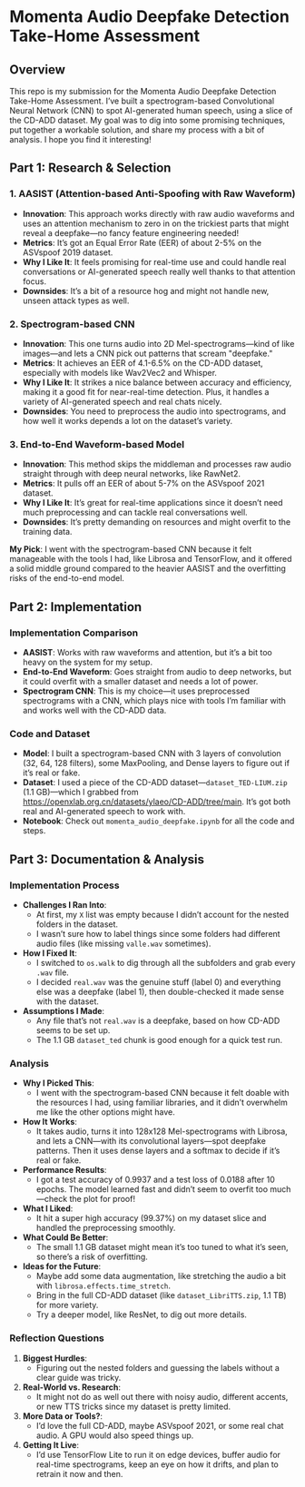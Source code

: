 # Momenta Audio Deepfake Detection Take-Home Assessment

## Overview
This repo is my submission for the Momenta Audio Deepfake Detection Take-Home Assessment. I’ve built a spectrogram-based Convolutional Neural Network (CNN) to spot AI-generated human speech, using a slice of the CD-ADD dataset. My goal was to dig into some promising techniques, put together a workable solution, and share my process with a bit of analysis. I hope you find it interesting!

## Part 1: Research & Selection

### 1. AASIST (Attention-based Anti-Spoofing with Raw Waveform)
- **Innovation**: This approach works directly with raw audio waveforms and uses an attention mechanism to zero in on the trickiest parts that might reveal a deepfake—no fancy feature engineering needed!
- **Metrics**: It’s got an Equal Error Rate (EER) of about 2-5% on the ASVspoof 2019 dataset.
- **Why I Like It**: It feels promising for real-time use and could handle real conversations or AI-generated speech really well thanks to that attention focus.
- **Downsides**: It’s a bit of a resource hog and might not handle new, unseen attack types as well.

### 2. Spectrogram-based CNN
- **Innovation**: This one turns audio into 2D Mel-spectrograms—kind of like images—and lets a CNN pick out patterns that scream "deepfake."
- **Metrics**: It achieves an EER of 4.1-6.5% on the CD-ADD dataset, especially with models like Wav2Vec2 and Whisper.
- **Why I Like It**: It strikes a nice balance between accuracy and efficiency, making it a good fit for near-real-time detection. Plus, it handles a variety of AI-generated speech and real chats nicely.
- **Downsides**: You need to preprocess the audio into spectrograms, and how well it works depends a lot on the dataset’s variety.

### 3. End-to-End Waveform-based Model
- **Innovation**: This method skips the middleman and processes raw audio straight through with deep neural networks, like RawNet2.
- **Metrics**: It pulls off an EER of about 5-7% on the ASVspoof 2021 dataset.
- **Why I Like It**: It’s great for real-time applications since it doesn’t need much preprocessing and can tackle real conversations well.
- **Downsides**: It’s pretty demanding on resources and might overfit to the training data.

**My Pick**: I went with the spectrogram-based CNN because it felt manageable with the tools I had, like Librosa and TensorFlow, and it offered a solid middle ground compared to the heavier AASIST and the overfitting risks of the end-to-end model.

## Part 2: Implementation

### Implementation Comparison
- **AASIST**: Works with raw waveforms and attention, but it’s a bit too heavy on the system for my setup.
- **End-to-End Waveform**: Goes straight from audio to deep networks, but it could overfit with a smaller dataset and needs a lot of power.
- **Spectrogram CNN**: This is my choice—it uses preprocessed spectrograms with a CNN, which plays nice with tools I’m familiar with and works well with the CD-ADD data.

### Code and Dataset
- **Model**: I built a spectrogram-based CNN with 3 layers of convolution (32, 64, 128 filters), some MaxPooling, and Dense layers to figure out if it’s real or fake.
- **Dataset**: I used a piece of the CD-ADD dataset—`dataset_TED-LIUM.zip` (1.1 GB)—which I grabbed from https://openxlab.org.cn/datasets/ylaeo/CD-ADD/tree/main. It’s got both real and AI-generated speech to work with.
- **Notebook**: Check out `momenta_audio_deepfake.ipynb` for all the code and steps.

## Part 3: Documentation & Analysis

### Implementation Process
- **Challenges I Ran Into**:
  - At first, my `X` list was empty because I didn’t account for the nested folders in the dataset.
  - I wasn’t sure how to label things since some folders had different audio files (like missing `valle.wav` sometimes).
- **How I Fixed It**:
  - I switched to `os.walk` to dig through all the subfolders and grab every `.wav` file.
  - I decided `real.wav` was the genuine stuff (label 0) and everything else was a deepfake (label 1), then double-checked it made sense with the dataset.
- **Assumptions I Made**:
  - Any file that’s not `real.wav` is a deepfake, based on how CD-ADD seems to be set up.
  - The 1.1 GB `dataset_ted` chunk is good enough for a quick test run.

### Analysis
- **Why I Picked This**:
  - I went with the spectrogram-based CNN because it felt doable with the resources I had, using familiar libraries, and it didn’t overwhelm me like the other options might have.
- **How It Works**:
  - It takes audio, turns it into 128x128 Mel-spectrograms with Librosa, and lets a CNN—with its convolutional layers—spot deepfake patterns. Then it uses dense layers and a softmax to decide if it’s real or fake.
- **Performance Results**:
  - I got a test accuracy of 0.9937 and a test loss of 0.0188 after 10 epochs. The model learned fast and didn’t seem to overfit too much—check the plot for proof!
- **What I Liked**:
  - It hit a super high accuracy (99.37%) on my dataset slice and handled the preprocessing smoothly.
- **What Could Be Better**:
  - The small 1.1 GB dataset might mean it’s too tuned to what it’s seen, so there’s a risk of overfitting.
- **Ideas for the Future**:
  - Maybe add some data augmentation, like stretching the audio a bit with `librosa.effects.time_stretch`.
  - Bring in the full CD-ADD dataset (like `dataset_LibriTTS.zip`, 1.1 TB) for more variety.
  - Try a deeper model, like ResNet, to dig out more details.

### Reflection Questions
1. **Biggest Hurdles**:
   - Figuring out the nested folders and guessing the labels without a clear guide was tricky.
2. **Real-World vs. Research**:
   - It might not do as well out there with noisy audio, different accents, or new TTS tricks since my dataset is pretty limited.
3. **More Data or Tools?**:
   - I’d love the full CD-ADD, maybe ASVspoof 2021, or some real chat audio. A GPU would also speed things up.
4. **Getting It Live**:
   - I’d use TensorFlow Lite to run it on edge devices, buffer audio for real-time spectrograms, keep an eye on how it drifts, and plan to retrain it now and then.
  
